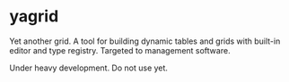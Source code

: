 # yagrid
Yet another grid. A tool for building dynamic tables and grids with built-in editor and type registry. Targeted to management software.

Under heavy development. Do not use yet.

